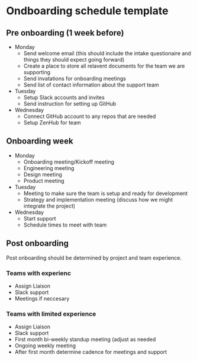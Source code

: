 # Ondboarding schedule template

## Pre onboarding (1 week before)
- Monday
    - Send welcome email (this should include the intake questionaire and things they should expect going forward)
    - Create a place to store all relavent documents for the team we are supporting
    - Send invatations for onboarding meetings
    - Send list of contact information about the support team
- Tuesday
    - Setup Slack accounts and invites
    - Send instruction for setting up GitHub
- Wednesday
    - Connect GitHub account to any repos that are needed
    - Setup ZenHub for team

## Onboarding week
- Monday
    - Onboarding meeting/Kickoff meeting
    - Engineering meeting 
    - Design meeting
    - Product meeting 
- Tuesday
    - Meeting to make sure the team is setup and ready for development
    - Strategy and implementation meeting (discuss how we might integrate the project)
- Wednesday 
    - Start support
    - Schedule times to meet with team

## Post onboarding
Post onboarding should be determined by project and team experience.

### Teams with experienc
- Assign Liaison
- Slack support
- Meetings if neccesary

### Teams with limited experience
- Assign Liaison
- Slack support
- First month bi-weekly standup meeting (adjust as needed
- Ongoing weekly meeting
- After first month determine cadence for meetings and support